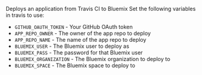 Deploys an application from Travis CI to Bluemix
Set the following variables in travis to use:
  - ```GITHUB_OAUTH_TOKEN``` - Your GitHub OAuth token
  - ```APP_REPO_OWNER``` - The owner of the app repo to deploy
  - ```APP_REPO_NAME``` - The name of the app repo to deploy
  - ```BLUEMIX_USER``` - The Bluemix user to deploy as
  - ```BLUEMIX_PASS``` - The password for that Bluemix user
  - ```BLUEMIX_ORGANIZATION``` - The Bluemix organization to deploy to
  - ```BLUEMIX_SPACE``` - The Bluemix space to deploy to
